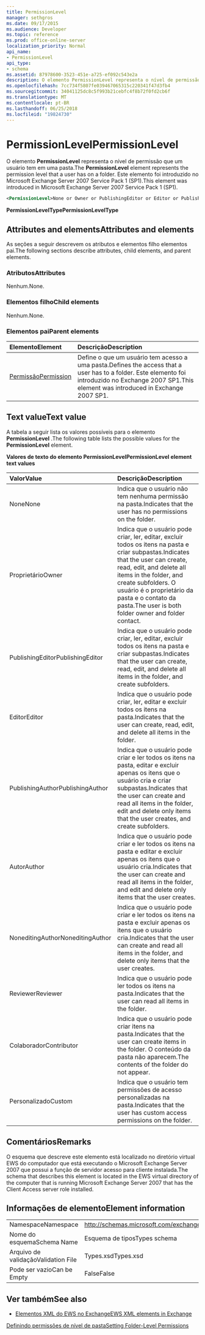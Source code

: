 ```yaml
---
title: PermissionLevel
manager: sethgros
ms.date: 09/17/2015
ms.audience: Developer
ms.topic: reference
ms.prod: office-online-server
localization_priority: Normal
api_name:
- PermissionLevel
api_type:
- schema
ms.assetid: 87978600-3523-451e-a725-ef092c543e2a
description: O elemento PermissionLevel representa o nível de permissão que um usuário tem em uma pasta. Este elemento foi introduzido no Microsoft Exchange Server 2007 Service Pack 1 (SP1).
ms.openlocfilehash: 7cc734f5807fe039467065315c220341f47d3fb4
ms.sourcegitcommit: 34041125dc8c5f993b21cebfc4f8b72f0fd2cb6f
ms.translationtype: MT
ms.contentlocale: pt-BR
ms.lasthandoff: 06/25/2018
ms.locfileid: "19824730"
---
```

# <a name="permissionlevel"></a><span data-ttu-id="038b9-104">PermissionLevel</span><span class="sxs-lookup"><span data-stu-id="038b9-104">PermissionLevel</span></span>

<span data-ttu-id="038b9-105">O elemento **PermissionLevel** representa o nível de permissão que um usuário tem em uma pasta.</span><span class="sxs-lookup"><span data-stu-id="038b9-105">The **PermissionLevel** element represents the permission level that a user has on a folder.</span></span> <span data-ttu-id="038b9-106">Este elemento foi introduzido no Microsoft Exchange Server 2007 Service Pack 1 (SP1).</span><span class="sxs-lookup"><span data-stu-id="038b9-106">This element was introduced in Microsoft Exchange Server 2007 Service Pack 1 (SP1).</span></span> 
  
```xml
<PermissionLevel>None or Owner or PublishingEditor or Editor or PublishingAuthor or Author or NoneditingAuthor or Reviewer or Contributor or Custom</PermissionLevel>
```

 <span data-ttu-id="038b9-107">**PermissionLevelType**</span><span class="sxs-lookup"><span data-stu-id="038b9-107">**PermissionLevelType**</span></span>
## <a name="attributes-and-elements"></a><span data-ttu-id="038b9-108">Attributes and elements</span><span class="sxs-lookup"><span data-stu-id="038b9-108">Attributes and elements</span></span>

<span data-ttu-id="038b9-109">As seções a seguir descrevem os atributos e elementos filho elementos pai.</span><span class="sxs-lookup"><span data-stu-id="038b9-109">The following sections describe attributes, child elements, and parent elements.</span></span>
  
### <a name="attributes"></a><span data-ttu-id="038b9-110">Atributos</span><span class="sxs-lookup"><span data-stu-id="038b9-110">Attributes</span></span>

<span data-ttu-id="038b9-111">Nenhum.</span><span class="sxs-lookup"><span data-stu-id="038b9-111">None.</span></span>
  
### <a name="child-elements"></a><span data-ttu-id="038b9-112">Elementos filho</span><span class="sxs-lookup"><span data-stu-id="038b9-112">Child elements</span></span>

<span data-ttu-id="038b9-113">Nenhum.</span><span class="sxs-lookup"><span data-stu-id="038b9-113">None.</span></span>
  
### <a name="parent-elements"></a><span data-ttu-id="038b9-114">Elementos pai</span><span class="sxs-lookup"><span data-stu-id="038b9-114">Parent elements</span></span>

|<span data-ttu-id="038b9-115">**Elemento**</span><span class="sxs-lookup"><span data-stu-id="038b9-115">**Element**</span></span>|<span data-ttu-id="038b9-116">**Descrição**</span><span class="sxs-lookup"><span data-stu-id="038b9-116">**Description**</span></span>|
|:-----|:-----|
|[<span data-ttu-id="038b9-117">Permissão</span><span class="sxs-lookup"><span data-stu-id="038b9-117">Permission</span></span>](permission.md) <br/> |<span data-ttu-id="038b9-118">Define o que um usuário tem acesso a uma pasta.</span><span class="sxs-lookup"><span data-stu-id="038b9-118">Defines the access that a user has to a folder.</span></span> <span data-ttu-id="038b9-119">Este elemento foi introduzido no Exchange 2007 SP1.</span><span class="sxs-lookup"><span data-stu-id="038b9-119">This element was introduced in Exchange 2007 SP1.</span></span>  <br/> |
   
## <a name="text-value"></a><span data-ttu-id="038b9-120">Text value</span><span class="sxs-lookup"><span data-stu-id="038b9-120">Text value</span></span>

<span data-ttu-id="038b9-121">A tabela a seguir lista os valores possíveis para o elemento **PermissionLevel** .</span><span class="sxs-lookup"><span data-stu-id="038b9-121">The following table lists the possible values for the **PermissionLevel** element.</span></span> 
  
<span data-ttu-id="038b9-122">**Valores de texto do elemento PermissionLevel**</span><span class="sxs-lookup"><span data-stu-id="038b9-122">**PermissionLevel element text values**</span></span>

|<span data-ttu-id="038b9-123">**Valor**</span><span class="sxs-lookup"><span data-stu-id="038b9-123">**Value**</span></span>|<span data-ttu-id="038b9-124">**Descrição**</span><span class="sxs-lookup"><span data-stu-id="038b9-124">**Description**</span></span>|
|:-----|:-----|
|<span data-ttu-id="038b9-125">None</span><span class="sxs-lookup"><span data-stu-id="038b9-125">None</span></span>  <br/> |<span data-ttu-id="038b9-126">Indica que o usuário não tem nenhuma permissão na pasta.</span><span class="sxs-lookup"><span data-stu-id="038b9-126">Indicates that the user has no permissions on the folder.</span></span>  <br/> |
|<span data-ttu-id="038b9-127">Proprietário</span><span class="sxs-lookup"><span data-stu-id="038b9-127">Owner</span></span>  <br/> |<span data-ttu-id="038b9-128">Indica que o usuário pode criar, ler, editar, excluir todos os itens na pasta e criar subpastas.</span><span class="sxs-lookup"><span data-stu-id="038b9-128">Indicates that the user can create, read, edit, and delete all items in the folder, and create subfolders.</span></span> <span data-ttu-id="038b9-129">O usuário é o proprietário da pasta e o contato da pasta.</span><span class="sxs-lookup"><span data-stu-id="038b9-129">The user is both folder owner and folder contact.</span></span>  <br/> |
|<span data-ttu-id="038b9-130">PublishingEditor</span><span class="sxs-lookup"><span data-stu-id="038b9-130">PublishingEditor</span></span>  <br/> |<span data-ttu-id="038b9-131">Indica que o usuário pode criar, ler, editar, excluir todos os itens na pasta e criar subpastas.</span><span class="sxs-lookup"><span data-stu-id="038b9-131">Indicates that the user can create, read, edit, and delete all items in the folder, and create subfolders.</span></span>  <br/> |
|<span data-ttu-id="038b9-132">Editor</span><span class="sxs-lookup"><span data-stu-id="038b9-132">Editor</span></span>  <br/> |<span data-ttu-id="038b9-133">Indica que o usuário pode criar, ler, editar e excluir todos os itens na pasta.</span><span class="sxs-lookup"><span data-stu-id="038b9-133">Indicates that the user can create, read, edit, and delete all items in the folder.</span></span>  <br/> |
|<span data-ttu-id="038b9-134">PublishingAuthor</span><span class="sxs-lookup"><span data-stu-id="038b9-134">PublishingAuthor</span></span>  <br/> |<span data-ttu-id="038b9-135">Indica que o usuário pode criar e ler todos os itens na pasta, editar e excluir apenas os itens que o usuário cria e criar subpastas.</span><span class="sxs-lookup"><span data-stu-id="038b9-135">Indicates that the user can create and read all items in the folder, edit and delete only items that the user creates, and create subfolders.</span></span>  <br/> |
|<span data-ttu-id="038b9-136">Autor</span><span class="sxs-lookup"><span data-stu-id="038b9-136">Author</span></span>  <br/> |<span data-ttu-id="038b9-137">Indica que o usuário pode criar e ler todos os itens na pasta e editar e excluir apenas os itens que o usuário cria.</span><span class="sxs-lookup"><span data-stu-id="038b9-137">Indicates that the user can create and read all items in the folder, and edit and delete only items that the user creates.</span></span>  <br/> |
|<span data-ttu-id="038b9-138">NoneditingAuthor</span><span class="sxs-lookup"><span data-stu-id="038b9-138">NoneditingAuthor</span></span>  <br/> |<span data-ttu-id="038b9-139">Indica que o usuário pode criar e ler todos os itens na pasta e excluir apenas os itens que o usuário cria.</span><span class="sxs-lookup"><span data-stu-id="038b9-139">Indicates that the user can create and read all items in the folder, and delete only items that the user creates.</span></span>  <br/> |
|<span data-ttu-id="038b9-140">Reviewer</span><span class="sxs-lookup"><span data-stu-id="038b9-140">Reviewer</span></span>  <br/> |<span data-ttu-id="038b9-141">Indica que o usuário pode ler todos os itens na pasta.</span><span class="sxs-lookup"><span data-stu-id="038b9-141">Indicates that the user can read all items in the folder.</span></span>  <br/> |
|<span data-ttu-id="038b9-142">Colaborador</span><span class="sxs-lookup"><span data-stu-id="038b9-142">Contributor</span></span>  <br/> |<span data-ttu-id="038b9-143">Indica que o usuário pode criar itens na pasta.</span><span class="sxs-lookup"><span data-stu-id="038b9-143">Indicates that the user can create items in the folder.</span></span> <span data-ttu-id="038b9-144">O conteúdo da pasta não aparecem.</span><span class="sxs-lookup"><span data-stu-id="038b9-144">The contents of the folder do not appear.</span></span>  <br/> |
|<span data-ttu-id="038b9-145">Personalizado</span><span class="sxs-lookup"><span data-stu-id="038b9-145">Custom</span></span>  <br/> |<span data-ttu-id="038b9-146">Indica que o usuário tem permissões de acesso personalizadas na pasta.</span><span class="sxs-lookup"><span data-stu-id="038b9-146">Indicates that the user has custom access permissions on the folder.</span></span>  <br/> |
   
## <a name="remarks"></a><span data-ttu-id="038b9-147">Comentários</span><span class="sxs-lookup"><span data-stu-id="038b9-147">Remarks</span></span>

<span data-ttu-id="038b9-148">O esquema que descreve este elemento está localizado no diretório virtual EWS do computador que está executando o Microsoft Exchange Server 2007 que possui a função de servidor acesso para cliente instalada.</span><span class="sxs-lookup"><span data-stu-id="038b9-148">The schema that describes this element is located in the EWS virtual directory of the computer that is running Microsoft Exchange Server 2007 that has the Client Access server role installed.</span></span>
  
## <a name="element-information"></a><span data-ttu-id="038b9-149">Informações de elemento</span><span class="sxs-lookup"><span data-stu-id="038b9-149">Element information</span></span>

|||
|:-----|:-----|
|<span data-ttu-id="038b9-150">Namespace</span><span class="sxs-lookup"><span data-stu-id="038b9-150">Namespace</span></span>  <br/> |http://schemas.microsoft.com/exchange/services/2006/types  <br/> |
|<span data-ttu-id="038b9-151">Nome do esquema</span><span class="sxs-lookup"><span data-stu-id="038b9-151">Schema Name</span></span>  <br/> |<span data-ttu-id="038b9-152">Esquema de tipos</span><span class="sxs-lookup"><span data-stu-id="038b9-152">Types schema</span></span>  <br/> |
|<span data-ttu-id="038b9-153">Arquivo de validação</span><span class="sxs-lookup"><span data-stu-id="038b9-153">Validation File</span></span>  <br/> |<span data-ttu-id="038b9-154">Types.xsd</span><span class="sxs-lookup"><span data-stu-id="038b9-154">Types.xsd</span></span>  <br/> |
|<span data-ttu-id="038b9-155">Pode ser vazio</span><span class="sxs-lookup"><span data-stu-id="038b9-155">Can be Empty</span></span>  <br/> |<span data-ttu-id="038b9-156">False</span><span class="sxs-lookup"><span data-stu-id="038b9-156">False</span></span>  <br/> |
   
## <a name="see-also"></a><span data-ttu-id="038b9-157">Ver também</span><span class="sxs-lookup"><span data-stu-id="038b9-157">See also</span></span>



- [<span data-ttu-id="038b9-158">Elementos XML do EWS no Exchange</span><span class="sxs-lookup"><span data-stu-id="038b9-158">EWS XML elements in Exchange</span></span>](ews-xml-elements-in-exchange.md)


[<span data-ttu-id="038b9-159">Definindo permissões de nível de pasta</span><span class="sxs-lookup"><span data-stu-id="038b9-159">Setting Folder-Level Permissions</span></span>](http://msdn.microsoft.com/library/c7530e86-5112-401c-b10a-9c054ae59f07%28Office.15%29.aspx)

